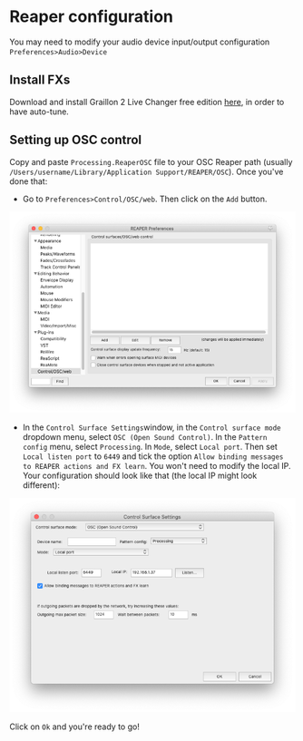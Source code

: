 # Reaper configuration 
You may need to modify your audio device input/output configuration `Preferences>Audio>Device`

## Install FXs
Download and install Graillon 2 Live Changer free edition [here](https://www.auburnsounds.com/products/Graillon.html), in order to have auto-tune.

## Setting up OSC control 
Copy and paste `Processing.ReaperOSC` file to your OSC Reaper path (usually `/Users/username/Library/Application Support/REAPER/OSC`). Once you've done that: 
* Go to `Preferences>Control/OSC/web`. Then click on the `Add` button.
<div style="text-align:center"><img src="./.bin/reaper_preferences.png"/></div>

* In the `Control Surface Settings`window, in the `Control surface mode` dropdown menu, select `OSC (Open Sound Control)`. In the `Pattern config` menu, select `Processing`. In `Mode`, select `Local port`. Then set `Local listen port` to `6449` and tick the option `Allow binding messages to REAPER actions and FX learn`. You won't need to modify the local IP. Your configuration should look like that (the local IP might look different):

<div style="text-align:center"><img src="./.bin/control_surface_settings.png"/></div>

Click on `Ok` and you're ready to go!
